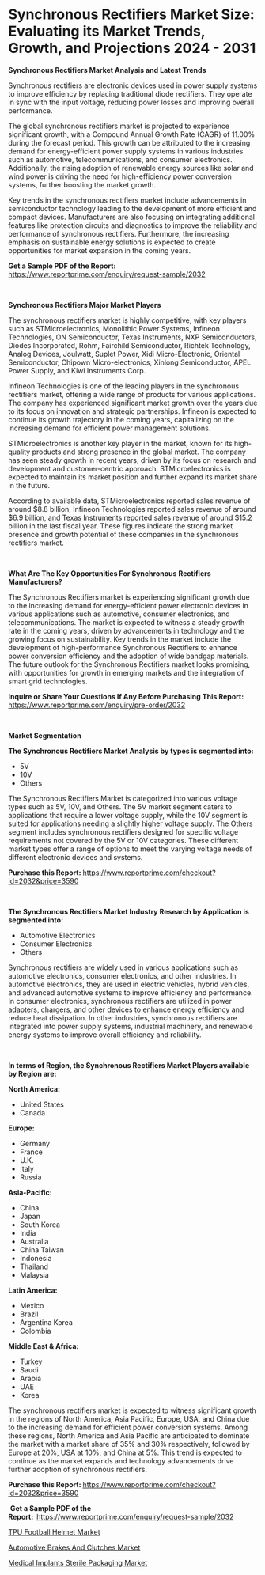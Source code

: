 <p><h1>Synchronous Rectifiers Market Size: Evaluating its Market Trends, Growth, and Projections 2024 - 2031</h1></p><p><strong>Synchronous Rectifiers Market Analysis and Latest Trends</strong></p>
<p><p>Synchronous rectifiers are electronic devices used in power supply systems to improve efficiency by replacing traditional diode rectifiers. They operate in sync with the input voltage, reducing power losses and improving overall performance. </p><p>The global synchronous rectifiers market is projected to experience significant growth, with a Compound Annual Growth Rate (CAGR) of 11.00% during the forecast period. This growth can be attributed to the increasing demand for energy-efficient power supply systems in various industries such as automotive, telecommunications, and consumer electronics. Additionally, the rising adoption of renewable energy sources like solar and wind power is driving the need for high-efficiency power conversion systems, further boosting the market growth.</p><p>Key trends in the synchronous rectifiers market include advancements in semiconductor technology leading to the development of more efficient and compact devices. Manufacturers are also focusing on integrating additional features like protection circuits and diagnostics to improve the reliability and performance of synchronous rectifiers. Furthermore, the increasing emphasis on sustainable energy solutions is expected to create opportunities for market expansion in the coming years.</p></p>
<p><strong>Get a Sample PDF of the Report:&nbsp;</strong> <a href="https://www.reportprime.com/enquiry/request-sample/2032">https://www.reportprime.com/enquiry/request-sample/2032</a></p>
<p>&nbsp;</p>
<p><strong>Synchronous Rectifiers Major Market Players</strong></p>
<p><p>The synchronous rectifiers market is highly competitive, with key players such as STMicroelectronics, Monolithic Power Systems, Infineon Technologies, ON Semiconductor, Texas Instruments, NXP Semiconductors, Diodes Incorporated, Rohm, Fairchild Semiconductor, Richtek Technology, Analog Devices, Joulwatt, Suplet Power, Xidi Micro-Electronic, Oriental Semiconductor, Chipown Micro-electronics, Xinlong Semiconductor, APEL Power Supply, and Kiwi Instruments Corp.</p><p>Infineon Technologies is one of the leading players in the synchronous rectifiers market, offering a wide range of products for various applications. The company has experienced significant market growth over the years due to its focus on innovation and strategic partnerships. Infineon is expected to continue its growth trajectory in the coming years, capitalizing on the increasing demand for efficient power management solutions.</p><p>STMicroelectronics is another key player in the market, known for its high-quality products and strong presence in the global market. The company has seen steady growth in recent years, driven by its focus on research and development and customer-centric approach. STMicroelectronics is expected to maintain its market position and further expand its market share in the future.</p><p>According to available data, STMicroelectronics reported sales revenue of around $8.8 billion, Infineon Technologies reported sales revenue of around $6.9 billion, and Texas Instruments reported sales revenue of around $15.2 billion in the last fiscal year. These figures indicate the strong market presence and growth potential of these companies in the synchronous rectifiers market.</p></p>
<p>&nbsp;</p>
<p><strong>What Are The Key Opportunities For Synchronous Rectifiers Manufacturers?</strong></p>
<p><p>The Synchronous Rectifiers market is experiencing significant growth due to the increasing demand for energy-efficient power electronic devices in various applications such as automotive, consumer electronics, and telecommunications. The market is expected to witness a steady growth rate in the coming years, driven by advancements in technology and the growing focus on sustainability. Key trends in the market include the development of high-performance Synchronous Rectifiers to enhance power conversion efficiency and the adoption of wide bandgap materials. The future outlook for the Synchronous Rectifiers market looks promising, with opportunities for growth in emerging markets and the integration of smart grid technologies.</p></p>
<p><strong>Inquire or Share Your Questions If Any Before Purchasing This Report:</strong> <a href="https://www.reportprime.com/enquiry/pre-order/2032">https://www.reportprime.com/enquiry/pre-order/2032</a></p>
<p>&nbsp;</p>
<p><strong>Market Segmentation</strong></p>
<p><strong>The Synchronous Rectifiers Market Analysis by types is segmented into:</strong></p>
<p><ul><li>5V</li><li>10V</li><li>Others</li></ul></p>
<p><p>The Synchronous Rectifiers Market is categorized into various voltage types such as 5V, 10V, and Others. The 5V market segment caters to applications that require a lower voltage supply, while the 10V segment is suited for applications needing a slightly higher voltage supply. The Others segment includes synchronous rectifiers designed for specific voltage requirements not covered by the 5V or 10V categories. These different market types offer a range of options to meet the varying voltage needs of different electronic devices and systems.</p></p>
<p><strong>Purchase this Report:&nbsp;</strong><a href="https://www.reportprime.com/checkout?id=2032&price=3590">https://www.reportprime.com/checkout?id=2032&price=3590</a></p>
<p>&nbsp;</p>
<p><strong>The Synchronous Rectifiers Market Industry Research by Application is segmented into:</strong></p>
<p><ul><li>Automotive Electronics</li><li>Consumer Electronics</li><li>Others</li></ul></p>
<p><p>Synchronous rectifiers are widely used in various applications such as automotive electronics, consumer electronics, and other industries. In automotive electronics, they are used in electric vehicles, hybrid vehicles, and advanced automotive systems to improve efficiency and performance. In consumer electronics, synchronous rectifiers are utilized in power adapters, chargers, and other devices to enhance energy efficiency and reduce heat dissipation. In other industries, synchronous rectifiers are integrated into power supply systems, industrial machinery, and renewable energy systems to improve overall efficiency and reliability.</p></p>
<p>&nbsp;</p>
<p><strong>In terms of Region, the Synchronous Rectifiers Market Players available by Region are:</strong></p>
<p>
    <p> <strong> North America: </strong>
        <ul>
            <li>United States</li>
            <li>Canada</li>
        </ul>
        </p> 
    <p> <strong> Europe: </strong>
        <ul>
            <li>Germany</li>
            <li>France</li>
            <li>U.K.</li>
            <li>Italy</li>
            <li>Russia</li>
        </ul>
        </p> 
    <p> <strong> Asia-Pacific: </strong>
        <ul>
            <li>China</li>
            <li>Japan</li>
            <li>South Korea</li>
            <li>India</li>
            <li>Australia</li>
            <li>China Taiwan</li>
            <li>Indonesia</li>
            <li>Thailand</li>
            <li>Malaysia</li>
        </ul>
        </p> 
    <p> <strong> Latin America: </strong>
        <ul>
            <li>Mexico</li>
            <li>Brazil</li>
            <li>Argentina Korea</li>
            <li>Colombia</li>
        </ul>
        </p> 
    <p> <strong> Middle East & Africa: </strong>
        <ul>
            <li>Turkey</li>
            <li>Saudi</li>
            <li>Arabia</li>
            <li>UAE</li>
            <li>Korea</li>
        </ul>
    </p>
    </p>
<p><p>The synchronous rectifiers market is expected to witness significant growth in the regions of North America, Asia Pacific, Europe, USA, and China due to the increasing demand for efficient power conversion systems. Among these regions, North America and Asia Pacific are anticipated to dominate the market with a market share of 35% and 30% respectively, followed by Europe at 20%, USA at 10%, and China at 5%. This trend is expected to continue as the market expands and technology advancements drive further adoption of synchronous rectifiers.</p></p>
<p><strong>Purchase this Report: </strong><a href="https://www.reportprime.com/checkout?id=2032&price=3590">https://www.reportprime.com/checkout?id=2032&price=3590</a></p>
<p>&nbsp;<strong>Get a Sample PDF of the Report:&nbsp;&nbsp;</strong><a href="https://www.reportprime.com/enquiry/request-sample/2032">https://www.reportprime.com/enquiry/request-sample/2032</a></p>
<p><strong></strong></p>
<p><p><a href="https://www.linkedin.com/pulse/tpu-football-helmet-market-size-share-amp-trends-analysis-dqaec?trackingId=V5c2qVpQ%2FBr4TIYmvvpgnA%3D%3D">TPU Football Helmet Market</a></p><p><a href="https://www.linkedin.com/pulse/automotive-brakes-clutches-market-provides-detailed-segmentation-zmr3c?trackingId=A1tf7r4bAA6FZ21MdAvkEA%3D%3D">Automotive Brakes And Clutches Market</a></p><p><a href="https://www.linkedin.com/pulse/medical-implants-sterile-packaging-market-provides-detailed-jwkhc?trackingId=GnRT9XTY39QZ5OdJUttcRw%3D%3D">Medical Implants Sterile Packaging Market</a></p></p>